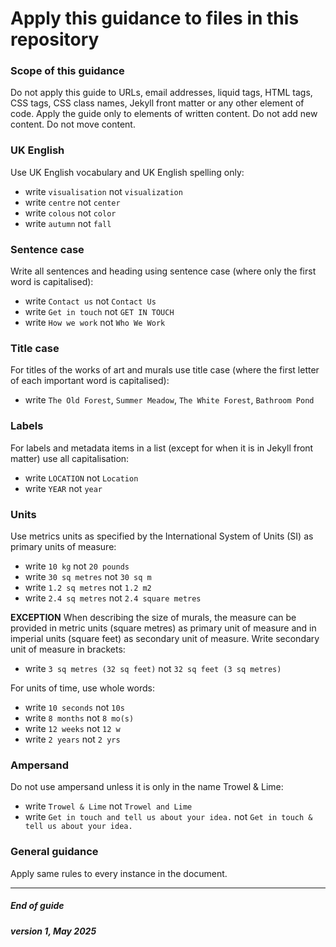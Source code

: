 # Apply this guidance to files in this repository


### Scope of this guidance
Do not apply this guide to URLs, email addresses, liquid tags, HTML tags, CSS tags, CSS class names, Jekyll front matter or any other element of code. 
Apply the guide only to elements of written content.
Do not add new content.
Do not move content.


### UK English
Use UK English vocabulary and UK English spelling only:
- write `visualisation` not `visualization`
- write `centre` not `center`
- write `colous` not `color`
- write `autumn` not `fall`


### Sentence case
Write all sentences and heading using sentence case (where only the first word is capitalised):
- write `Contact us` not `Contact Us`
- write `Get in touch` not `GET IN TOUCH`
- write `How we work` not `Who We Work`


### Title case
For titles of the works of art and murals use title case (where the first letter of each important word is capitalised):
- write `The Old Forest`, `Summer Meadow`, `The White Forest`, `Bathroom Pond`


### Labels
For labels and metadata items in a list (except for when it is in Jekyll front matter) use all capitalisation:
- write `LOCATION` not `Location`
- write `YEAR` not `year`


### Units
Use metrics units as specified by the International System of Units (SI) as primary units of measure:
- write `10 kg` not `20 pounds`
- write `30 sq metres` not `30 sq m`
- write `1.2 sq metres` not `1.2 m2`
- write `2.4 sq metres` not `2.4 square metres`

**EXCEPTION** When describing the size of murals, the measure can be provided in metric units (square metres) as primary unit of measure and in imperial units (square feet) as secondary unit of measure. Write secondary unit of measure in brackets:
- write `3 sq metres (32 sq feet)` not `32 sq feet (3 sq metres)` 

For units of time, use whole words:
- write `10 seconds` not `10s`
- write `8 months` not `8 mo(s)`
- write `12 weeks` not `12 w`
- write `2 years` not `2 yrs`


### Ampersand
Do not use ampersand unless it is only in the name Trowel & Lime:
- write `Trowel & Lime` not `Trowel and Lime`
- write `Get in touch and tell us about your idea.` not `Get in touch & tell us about your idea.`


### General guidance
Apply same rules to every instance in the document. 


---

##### End of guide

##### version 1, May 2025
